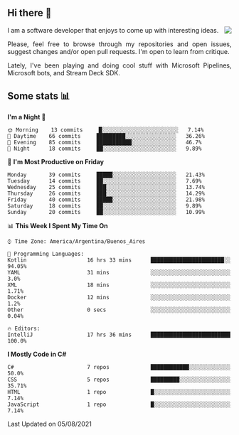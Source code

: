 ## Hi there :slightly_smiling_face:

<img src="https://github-readme-stats.vercel.app/api?username=victorgrycuk&show_icons=true&count_private=true&title_color=F7941E&icon_color=F7941E" align="right">

<p align="justify">
I am a software developer that enjoys to come up with interesting ideas.
<p/>

<p align= "justify">
Please, feel free to browse through my repositories and open issues, suggest changes and/or open pull requests. I'm open to learn from critique.
<p/>

<p align= "justify">
Lately, I've been playing and doing cool stuff with Microsoft Pipelines, Microsoft bots, and Stream Deck SDK.
<p/>

## Some stats :bar_chart:
<!--START_SECTION:waka-->
**I'm a Night 🦉** 

```text
🌞 Morning    13 commits     █░░░░░░░░░░░░░░░░░░░░░░░░   7.14% 
🌆 Daytime    66 commits     █████████░░░░░░░░░░░░░░░░   36.26% 
🌃 Evening    85 commits     ███████████░░░░░░░░░░░░░░   46.7% 
🌙 Night      18 commits     ██░░░░░░░░░░░░░░░░░░░░░░░   9.89%

```
📅 **I'm Most Productive on Friday** 

```text
Monday       39 commits     █████░░░░░░░░░░░░░░░░░░░░   21.43% 
Tuesday      14 commits     ██░░░░░░░░░░░░░░░░░░░░░░░   7.69% 
Wednesday    25 commits     ███░░░░░░░░░░░░░░░░░░░░░░   13.74% 
Thursday     26 commits     ███░░░░░░░░░░░░░░░░░░░░░░   14.29% 
Friday       40 commits     █████░░░░░░░░░░░░░░░░░░░░   21.98% 
Saturday     18 commits     ██░░░░░░░░░░░░░░░░░░░░░░░   9.89% 
Sunday       20 commits     ██░░░░░░░░░░░░░░░░░░░░░░░   10.99%

```


📊 **This Week I Spent My Time On** 

```text
⌚︎ Time Zone: America/Argentina/Buenos_Aires

💬 Programming Languages: 
Kotlin                   16 hrs 33 mins      ███████████████████████░░   94.05% 
YAML                     31 mins             ░░░░░░░░░░░░░░░░░░░░░░░░░   3.0% 
XML                      18 mins             ░░░░░░░░░░░░░░░░░░░░░░░░░   1.71% 
Docker                   12 mins             ░░░░░░░░░░░░░░░░░░░░░░░░░   1.2% 
Other                    0 secs              ░░░░░░░░░░░░░░░░░░░░░░░░░   0.04%

🔥 Editors: 
IntelliJ                 17 hrs 36 mins      █████████████████████████   100.0%

```

**I Mostly Code in C#** 

```text
C#                       7 repos             ████████████░░░░░░░░░░░░░   50.0% 
CSS                      5 repos             █████████░░░░░░░░░░░░░░░░   35.71% 
HTML                     1 repo              █░░░░░░░░░░░░░░░░░░░░░░░░   7.14% 
JavaScript               1 repo              █░░░░░░░░░░░░░░░░░░░░░░░░   7.14%

```



 Last Updated on 05/08/2021
<!--END_SECTION:waka-->
